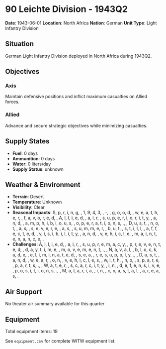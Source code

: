 # 90 Leichte Division - 1943Q2

**Date**: 1943-06-01
**Location**: North Africa
**Nation**: German
**Unit Type**: Light Infantry Division

## Situation

German Light Infantry Division deployed in North Africa during 1943Q2.

## Objectives

### Axis
Maintain defensive positions and inflict maximum casualties on Allied forces.

### Allied
Advance and secure strategic objectives while minimizing casualties.

## Supply States

- **Fuel**: 0 days
- **Ammunition**: 0 days
- **Water**: 0 liters/day
- **Supply Status**: unknown

## Weather & Environment

- **Terrain**: Desert
- **Temperature**: Unknown
- **Visibility**: Clear
- **Seasonal Impacts**: S, p, r, i, n, g,  , 1, 9, 4, 3,  , -,  , g, o, o, d,  , w, e, a, t, h, e, r,  , f, a, v, o, r, e, d,  , A, l, l, i, e, d,  , a, i, r,  , s, u, p, e, r, i, o, r, i, t, y,  , a, n, d,  , a, m, p, h, i, b, i, o, u, s,  , o, p, e, r, a, t, i, o, n, s, .,  , D, u, s, t,  , n, o, t,  , a, s,  , s, e, v, e, r, e,  , a, s,  , s, u, m, m, e, r,  , b, u, t,  , s, t, i, l, l,  , a, f, f, e, c, t, e, d,  , v, i, s, i, b, i, l, i, t, y,  , a, n, d,  , v, e, h, i, c, l, e,  , m, a, i, n, t, e, n, a, n, c, e, .
- **Challenges**: A, l, l, i, e, d,  , a, i, r,  , s, u, p, r, e, m, a, c, y,  , p, r, e, v, e, n, t, e, d,  , d, a, y, t, i, m, e,  , m, o, v, e, m, e, n, t, .,  , N, a, v, a, l,  , b, l, o, c, k, a, d, e,  , e, l, i, m, i, n, a, t, e, d,  , s, e, a,  , r, e, s, u, p, p, l, y, .,  , D, u, s, t,  , a, n, d,  , w, e, a, r,  , o, n,  , v, e, h, i, c, l, e, s,  , w, i, t, h,  , n, o,  , s, p, a, r, e,  , p, a, r, t, s, .,  , W, a, t, e, r,  , s, c, a, r, c, i, t, y,  , i, n,  , d, e, f, e, n, s, i, v, e,  , p, o, s, i, t, i, o, n, s, .,  , M, a, l, a, r, i, a,  , i, n,  , c, o, a, s, t, a, l,  , a, r, e, a, s, .

## Air Support

No theater air summary available for this quarter

## Equipment

Total equipment items: 19

See `equipment.csv` for complete WITW equipment list.
